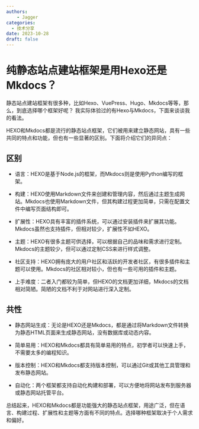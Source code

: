 ```yaml
---
authors: 
    - Jagger
categories:
  - 技术分享
date: 2023-10-28
draft: false
---
```

# 纯静态站点建站框架是用Hexo还是Mkdocs？

静态站点建站框架有很多种，比如Hexo、VuePress、Hugo、Mkdocs等等，那么，到底选择哪个框架好呢？
我实际体验过的有Hexo与Mkdocs，下面来谈谈我的看法。

<!--    more    -->

HEXO和Mkdocs都是流行的静态站点框架，它们被用来建立静态网站，具有一些共同的特点和功能，但也有一些显著的区别。下面将介绍它们的异同点：

## 区别

- 语言：HEXO是基于Node.js的框架，而Mkdocs则是使用Python编写的框架。

- 构建：HEXO使用Markdown文件来创建和管理内容，然后通过主题生成网站。Mkdocs也使用Markdown文件，但其构建过程更加简单，只需在配置文件中编写页面结构即可。

- 扩展性：HEXO具有丰富的插件系统，可以通过安装插件来扩展其功能。Mkdocs虽然也支持插件，但相对较少，扩展性不如HEXO。

- 主题：HEXO有很多主题可供选择，可以根据自己的品味和需求进行定制。Mkdocs的主题较少，但可以通过定制CSS来进行样式调整。

- 社区支持：HEXO拥有庞大的用户社区和活跃的开发者社区，有很多插件和主题可以使用。Mkdocs的社区相对较小，但也有一些可用的插件和主题。
- 上手难度：二者入门都较为简单，但HEXO的文档更加详细，Mkdocs的文档相对简陋。简陋的文档不利于对网站进行深入定制。

## 共性

- 静态网站生成：无论是HEXO还是Mkdocs，都是通过将Markdown文件转换为静态HTML页面来生成静态网站，没有数据库或动态内容。

- 简单易用：HEXO和Mkdocs都具有简单易用的特点，初学者可以快速上手，不需要太多的编程知识。

- 版本控制：HEXO和Mkdocs都支持版本控制，可以通过Git或其他工具管理和发布静态网站。

- 自动化：两个框架都支持自动化构建和部署，可以方便地将网站发布到服务器或静态网站托管平台。

总结起来，HEXO和Mkdocs都是功能强大的静态站点框架，用途广泛，但在语言、构建过程、扩展性和主题等方面有不同的特点。选择哪种框架取决于个人需求和偏好。
